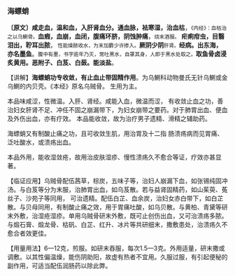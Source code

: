 ### 海螵蛸

**〔原文〕咸走血，温和血，入肝肾血分。通血脉，袪寒湿，治血枯**，<small>《内经》：血枯治之以乌鰂骨。</small>**血瘕，血崩，血闭，腹痛环脐，阴蚀肿痛**，<small>烧末酒服。</small> **疟痢疳虫，目翳泪出，聍耳出脓**，<small> 性能燥脓收水，为末加麝少许掺入。</small>**厥阴少阴**<small>肝肾。</small>**经病。出东海，亦名墨鱼**。<small>腹中有墨，书字逾年乃灭，常吐黑水，自罩其身，人即于黑水处取之。</small>**取鱼骨卤浸炙黄用。恶附子、白芨、白蔹。能淡盐**。

【讲解】**海螵蛸功专收敛，有止血止带固精作用**。为乌鰂科动物曼氏无针乌鰂或金乌鰂的内贝壳。《本经》原名乌贼骨。 生用为主。

本品味咸涩，性微温。入肝、肾经。咸能入血，微温而涩， 有收敛止血之功，善治妇女肝肾不足、冲任不固之崩漏带下，为妇女崩带之要药。对于肺胃出血、便血及外伤出血，亦有疗效。 本品能收敛，故为治疗男子遗精、滑精之辅助药。

海螵蛸又有制酸止痛之功，且可收敛生肌，用治胃及十二指 肠溃疡病而见胃痛、泛吐酸水，或溃疡出血。

本品外用，能收湿敛疮，故用治皮肤湿疹、慢性溃疡久不愈合等证，疗效亦甚显著。

【临证应用】乌贼骨配伍茜草，棕炭，五味子等，治妇人崩漏下血，如张锡纯固冲汤。与白芨等分为末服，治肺胃出血，如乌芨散。若与益肾固精药，如山茱萸、菟丝子、沙苑子等同用， 可治遗精。配伍白芷、血余炭，治妇女赤白带下，如白芷散。与贝母同用，有制酸止痛之效，用于胃痛吐酸，如乌贝散。与黄柏、青黛等研末外敷，治湿疮湿疹。单用乌贼骨研末外敷，既可止创伤出血，又可治溃疡多脓。与煅石膏、煅龙骨、枯矾、白芷、红升、冰片等共研细末，撒敷患处，治溃疡久不愈合者效更佳。

【用量用法】6—12克，煎服。如研末吞服，每次1.5—3克。外用适量，研末撒或调敷。以其性偏温燥，能伤阴助阳，故虚有热者不宜用。久服过服，有引起便秘的副作用，可适当配伍润肠药以除此弊。
